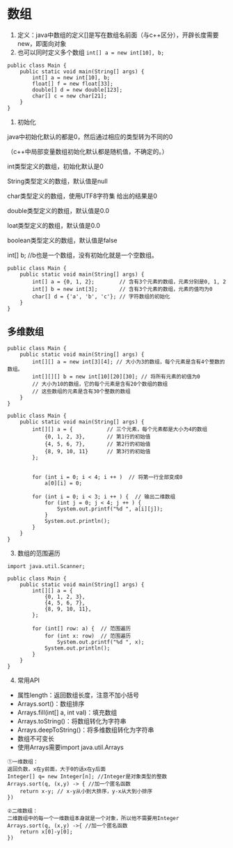 # 数组
1. 定义：java中数组的定义[]是写在数组名前面（与c++区分），开辟长度需要new，即面向对象
2. 也可以同时定义多个数组
`int[] a = new int[10], b;`
```
public class Main {
    public static void main(String[] args) {
        int[] a = new int[10], b;
        float[] f = new float[33];
        double[] d = new double[123];
        char[] c = new char[21];
    }
}
```
1. 初始化

java中初始化默认的都是0，然后通过相应的类型转为不同的0

（c++中局部变量数组初始化默认都是随机值，不确定的。）

int类型定义的数组，初始化默认是0

String类型定义的数组，默认值是null

char类型定义的数组，使用UTF8字符集 给出的结果是0

double类型定义的数组，默认值是0.0

loat类型定义的数组，默认值是0.0

boolean类型定义的数组，默认值是false

int[] b; //b也是一个数组，没有初始化就是一个空数组。


```
public class Main {
    public static void main(String[] args) {
        int[] a = {0, 1, 2};        // 含有3个元素的数组，元素分别是0, 1, 2
        int[] b = new int[3];       // 含有3个元素的数组，元素的值均为0
        char[] d = {'a', 'b', 'c'}; // 字符数组的初始化
    }
}
```
## 多维数组
```
public class Main {
    public static void main(String[] args) {
        int[][] a = new int[3][4]; // 大小为3的数组，每个元素是含有4个整数的数组。
        int[][][] b = new int[10][20][30]; // 将所有元素的初值为0
        // 大小为10的数组，它的每个元素是含有20个数组的数组
        // 这些数组的元素是含有30个整数的数组
    }
}
```
```
public class Main {
    public static void main(String[] args) {
        int[][] a = {           // 三个元素，每个元素都是大小为4的数组
            {0, 1, 2, 3},       // 第1行的初始值
            {4, 5, 6, 7},       // 第2行的初始值
            {8, 9, 10, 11}      // 第3行的初始值
        };


        for (int i = 0; i < 4; i ++ )  // 将第一行全部变成0
            a[0][i] = 0;

        for (int i = 0; i < 3; i ++ ) {  // 输出二维数组
            for (int j = 0; j < 4; j ++ ) {
                System.out.printf("%d ", a[i][j]);
            }
            System.out.println();
        }
    }
}
```
3. 数组的范围遍历
```
import java.util.Scanner;

public class Main {
    public static void main(String[] args) {
        int[][] a = {
            {0, 1, 2, 3},
            {4, 5, 6, 7},
            {8, 9, 10, 11},
        };

        for (int[] row: a) {  // 范围遍历
            for (int x: row)  // 范围遍历
                System.out.printf("%d ", x);
            System.out.println();
        }
    }
}
```
4. 常用API
- 属性length：返回数组长度，注意不加小括号
- Arrays.sort()：数组排序
- Arrays.fill(int[] a, int val)：填充数组
- Arrays.toString()：将数组转化为字符串
- Arrays.deepToString()：将多维数组转化为字符串
- 数组不可变长
- 使用Arrays需要import java.util.Arrays

```
①一维数组：
返回负数，x在y前面，大于0的话x在y后面
Integer[] q= new Integer[n]; //Integer是对象类型的整数
Arrays.sort(q, (x,y) -> { //加一个匿名函数
    return x-y; // x-y从小到大排序，y-x从大到小排序
})

②二维数组：
二维数组中的每一个一维数组本身就是一个对象，所以他不需要用Integer
Arrays.sort(q, (x,y) ->{ //加一个匿名函数
    return x[0]-y[0];
})
```

